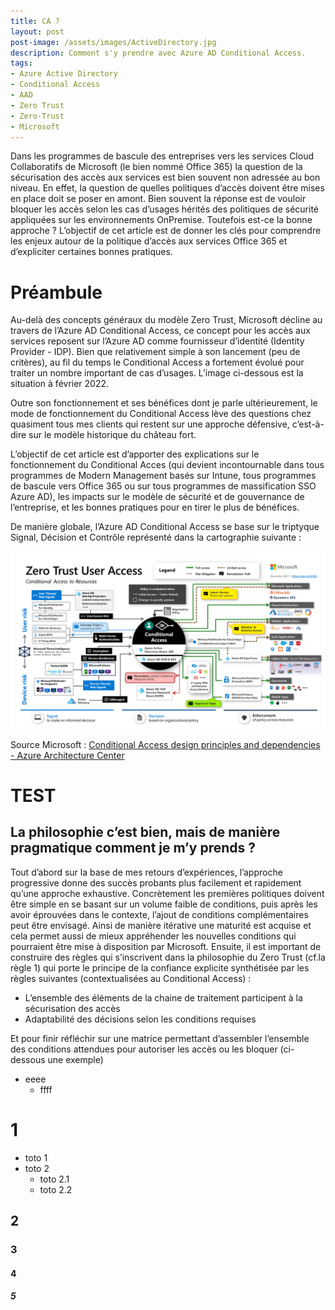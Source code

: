 ```yaml
---
title: CA ?
layout: post
post-image: /assets/images/ActiveDirectory.jpg
description: Comment s'y prendre avec Azure AD Conditional Access.
tags:
- Azure Active Directory
- Conditional Access
- AAD
- Zero Trust
- Zero-Trust
- Microsoft
---
```


Dans les programmes de bascule des entreprises vers les services Cloud Collaboratifs de Microsoft (le bien nommé Office 365) la question de la sécurisation des accès aux services est bien souvent non adressée au bon niveau. En effet, la question de quelles politiques d’accès doivent être mises en place doit se poser en amont. Bien souvent la réponse est de vouloir bloquer les accès selon les cas d’usages hérités des politiques de sécurité appliquées sur les environnements OnPremise. Toutefois est-ce la bonne approche ?
L’objectif de cet article est de donner les clés pour comprendre les enjeux autour de la politique d’accès aux services Office 365 et d’expliciter certaines bonnes pratiques.

# Préambule

Au-delà des concepts généraux du modèle Zero Trust, Microsoft décline au travers de l’Azure AD Conditional Access, ce concept pour les accès aux services reposent sur l’Azure AD comme fournisseur d’identité (Identity Provider - IDP). Bien que relativement simple à son lancement (peu de critères), au fil du temps le Conditional Access a fortement évolué pour traiter un nombre important de cas d’usages. L’image ci-dessous est la situation à février 2022.

Outre son fonctionnement et ses bénéfices dont je parle ultérieurement, le mode de fonctionnement du Conditional Access lève des questions chez quasiment tous mes clients qui restent sur une approche défensive, c’est-à-dire sur le modèle historique du château fort.

L’objectif de cet article est d’apporter des explications sur le fonctionnement du Conditional Acces (qui devient incontournable dans tous programmes de Modern Management basés sur Intune, tous programmes de bascule vers Office 365 ou sur tous programmes de massification SSO Azure AD), les impacts sur le modèle de sécurité et de gouvernance de l’entreprise, et les bonnes pratiques pour en tirer le plus de bénéfices.

De manière globale, l’Azure AD Conditional Access se base sur le triptyque Signal, Décision et Contrôle représenté dans la cartographie suivante :

![Zero Trust Access by Microsoft Azure AD Conditional Access](/assets/images/MicrosoftZeroTrustAccess.png)

Source Microsoft : [Conditional Access design principles and dependencies - Azure Architecture Center](https://docs.microsoft.com/en-us/azure/architecture/guide/security/conditional-access-design)


# TEST


## La philosophie c’est bien, mais de manière pragmatique comment je m’y prends ?
Tout d’abord sur la base de mes retours d’expériences, l’approche progressive donne des succès probants plus facilement et rapidement qu’une approche exhaustive. Concrètement les premières politiques doivent être simple en se basant sur un volume faible de conditions, puis après les avoir éprouvées dans le contexte, l’ajout de conditions complémentaires peut être envisagé. Ainsi de manière itérative une maturité est acquise et cela permet aussi de mieux appréhender les nouvelles conditions qui pourraient être mise à disposition par Microsoft.
Ensuite, il est important de construire des règles qui s’inscrivent dans la philosophie du Zero Trust (cf.la règle 1) qui porte le principe de la confiance explicite synthétisée par les règles suivantes (contextualisées au Conditional Access) :
* L’ensemble des éléments de la chaine de traitement participent à la sécurisation des accès
* Adaptabilité des décisions selon les conditions requises

Et pour finir réfléchir sur une matrice permettant d’assembler l’ensemble des conditions attendues pour autoriser les accès ou les bloquer (ci-dessous une exemple)


- eeee
    - ffff

# 1
* toto 1
* toto 2
    * toto 2.1
    * toto 2.2
## 2
### 3
#### 4
##### 5 
